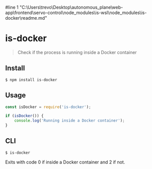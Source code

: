 #line 1 "C:\\Users\\trevo\\Desktop\\autonomous_plane\\web-app\\frontend\\servo-control\\node_modules\\is-wsl\\node_modules\\is-docker\\readme.md"
# is-docker

> Check if the process is running inside a Docker container

## Install

```
$ npm install is-docker
```

## Usage

```js
const isDocker = require('is-docker');

if (isDocker()) {
	console.log('Running inside a Docker container');
}
```

## CLI

```
$ is-docker
```

Exits with code 0 if inside a Docker container and 2 if not.
